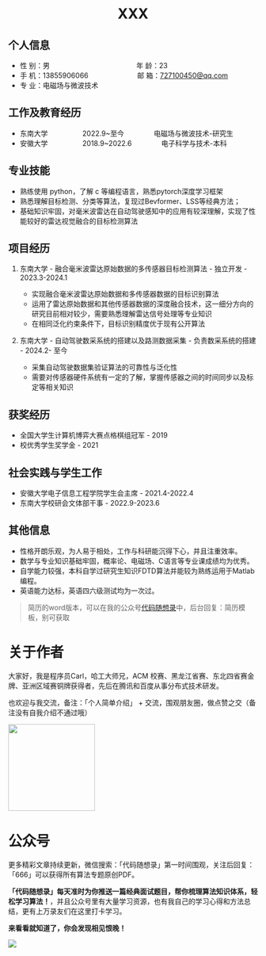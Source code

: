  <center>
     <h1>XXX</h1>
 </center>

## 个人信息 

* 性 别：男&emsp;&emsp;&emsp;&emsp;&emsp;&emsp;&emsp;&emsp;&emsp;&emsp;&emsp;&emsp;&ensp;年 龄：23  
* 手 机：13855906066 &emsp;&emsp;&emsp;&emsp;&emsp;&emsp;&ensp;  邮 箱：727100450@qq.com    
* 专 业：电磁场与微波技术 &emsp;&emsp;&emsp;&emsp;&emsp; 

## 工作及教育经历
       
* 东南大学&emsp;&emsp;&emsp;&emsp;&emsp;2022.9~至今&emsp;&emsp;&emsp;&emsp; 电磁场与微波技术-研究生         
* 安徽大学&emsp;&emsp;&emsp;&emsp;&emsp;2018.9~2022.6&emsp;&emsp;&emsp;&emsp; 电子科学与技术-本科  

## 专业技能

* 熟练使用 python，了解 c 等编程语言，熟悉pytorch深度学习框架
* 熟悉理解目标检测、分类等算法，复现过Bevformer、LSS等经典方法；
* 基础知识牢固，对毫米波雷达在自动驾驶感知中的应用有较深理解，实现了性能较好的雷达视觉融合的目标检测算法

## 项目经历

1. 东南大学 - 融合毫米波雷达原始数据的多传感器目标检测算法 - 独立开发 - 2023.3-2024.1
    * 实现融合毫米波雷达原始数据和多传感器数据的目标识别算法
    * 运用了雷达原始数据和其他传感器数据的深度融合技术，这一细分方向的研究目前相对较少，需要熟悉理解雷达信号处理等专业知识
    * 在相同泛化约束条件下，目标识别精度优于现有公开算法
  

2. 东南大学 - 自动驾驶数采系统的搭建以及路测数据采集 - 负责数采系统的搭建 - 2024.2- 至今 
    * 采集自动驾驶数据集验证算法的可靠性与泛化性 
    * 需要对传感器硬件系统有一定的了解，掌握传感器之间的时间同步以及标定等相关知识


## 获奖经历
* 全国大学生计算机博弈大赛点格棋组冠军 - 2019
* 校优秀学生奖学金 - 2021

## 社会实践与学生工作
* 安徽大学电子信息工程学院学生会主席 - 2021.4-2022.4
* 东南大学校研会文体部干事 - 2022.9-2023.6

## 其他信息 
* 性格开朗乐观，为人易于相处，工作与科研能沉得下心，并且注重效率。 
* 数学与专业知识基础牢固，概率论、电磁场、C语言等专业课成绩均为优秀。  
* 自学能力较强，本科自学过研究生知识FDTD算法并能较为熟练运用于Matlab编程。  
* 英语能力达标，英语四六级测试均为一次过。

> 简历的word版本，可以在我的公众号[代码随想录](https://img-blog.csdnimg.cn/20200815195519696.png)中，后台回复：简历模板，别可获取

# 关于作者

大家好，我是程序员Carl，哈工大师兄，ACM 校赛、黑龙江省赛、东北四省赛金牌、亚洲区域赛铜牌获得者，先后在腾讯和百度从事分布式技术研发。

也欢迎与我交流，备注：「个人简单介绍」 + 交流，围观朋友圈，做点赞之交（备注没有自我介绍不通过哦）

<a name="微信"></a>
<img src="https://img-blog.csdnimg.cn/20200814140330894.png" data-img="1" width="175" height="175">

# 公众号

更多精彩文章持续更新，微信搜索：「代码随想录」第一时间围观，关注后回复：「666」可以获得所有算法专题原创PDF。


**「代码随想录」每天准时为你推送一篇经典面试题目，帮你梳理算法知识体系，轻松学习算法！**，并且公众号里有大量学习资源，也有我自己的学习心得和方法总结，更有上万录友们在这里打卡学习。

**来看看就知道了，你会发现相见恨晚！**

<a name="公众号"></a>

![](https://github.com/youngyangyang04/leetcode-master/blob/master/pics/%E5%85%AC%E4%BC%97%E5%8F%B7.png)

